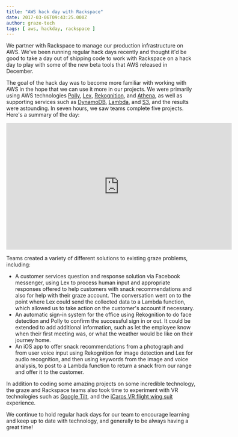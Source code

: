 ```yaml
---
title: "AWS hack day with Rackspace"
date: 2017-03-06T09:43:25.000Z
author: graze-tech
tags: [ aws, hackday, rackspace ]
---
```


We partner with Rackspace to manage our production infrastructure on AWS. We've been running regular hack days recently and thought it'd be good to take a day out of shipping code to work with Rackspace on a hack day to play with some of the new beta tools that AWS released in December.

The goal of the hack day was to become more familiar with working with AWS in the hope that we can use it more in our projects. We were primarily using AWS technologies [Polly](https://aws.amazon.com/polly), [Lex](https://aws.amazon.com/lex), [Rekognition](https://aws.amazon.com/rekognition), and [Athena](https://aws.amazon.com/athena), as well as supporting services such as [DynamoDB](https://aws.amazon.com/dynamodb), [Lambda](https://aws.amazon.com/lambda), and [S3](https://aws.amazon.com/s3), and the results were astounding. In seven hours, we saw teams complete five projects. Here's a summary of the day:

<iframe width="600" height="337" src="https://www.youtube.com/embed/4r8cv9-RJrg" frameborder="0" allowfullscreen></iframe>

Teams created a variety of different solutions to existing graze problems, including:

* A customer services question and response solution via Facebook messenger, using Lex to process human input and appropriate responses offered to help customers with snack recommendations and also for help with their graze account. The conversation went on to the point where Lex could send the collected data to a Lambda function, which allowed us to take action on the customer's account if necessary.
* An automatic sign-in system for the office using Rekognition to do face detection and Polly to confirm the successful sign in or out. It could be extended to add additional information, such as let the employee know when their first meeting was, or what the weather would be like on their journey home.
* An iOS app to offer snack recommendations from a photograph and from user voice input using Rekognition for image detection and Lex for audio recognition, and then using keywords from the image and voice analysis, to post to a Lambda function to return a snack from our range and offer it to the customer.


In addition to coding some amazing projects on some incredible technology, the graze and Rackspace teams also took time to experiment with VR technologies such as [Google Tilt](https://www.tiltbrush.com), and the [iCaros VR flight wing suit](http://www.icaros.net/index.php/pages/about-icaros) experience.

We continue to hold regular hack days for our team to encourage learning and keep up to date with technology, and generally to be always having a great time!
